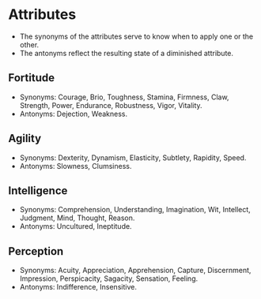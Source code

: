 # Attributes
- The synonyms of the attributes serve to know when to apply one or the other.
- The antonyms reflect the resulting state of a diminished attribute. 

## Fortitude
- Synonyms: Courage, Brio, Toughness, Stamina, Firmness, Claw, Strength, Power, Endurance, Robustness, Vigor, Vitality.
- Antonyms: Dejection, Weakness.

## Agility
- Synonyms: Dexterity, Dynamism, Elasticity, Subtlety, Rapidity, Speed.
- Antonyms: Slowness, Clumsiness.

## Intelligence
- Synonyms: Comprehension, Understanding, Imagination, Wit, Intellect, Judgment, Mind, Thought, Reason.
- Antonyms: Uncultured, Ineptitude.

## Perception
- Synonyms: Acuity, Appreciation, Apprehension, Capture, Discernment, Impression, Perspicacity, Sagacity, Sensation, Feeling.
- Antonyms: Indifference, Insensitive.